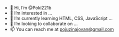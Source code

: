 - 👋 Hi, I’m @Poki221b
- 👀 I’m interested in ...
- 🌱 I’m currently learning HTML, CSS, JavaScript ...
- 💞️ I’m looking to collaborate on ...
- 📫 You can reach me at pojuzinajovan@gmail.com 

<!---
Poki221b/Poki221b is a ✨ special ✨ repository because its `README.md` (this file) appears on your GitHub profile.
You can click the Preview link to take a look at your changes.
--->
